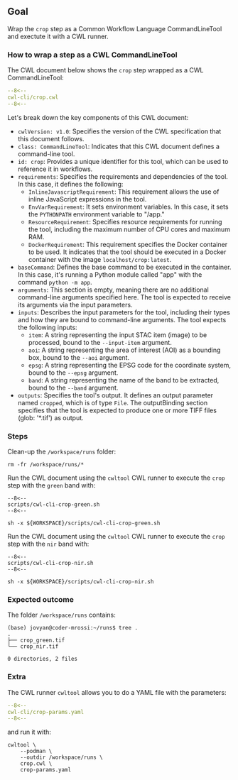 
## Goal 

Wrap the `crop` step as a Common Workflow Language CommandLineTool and exectute it with a CWL runner.

### How to wrap a step as a CWL CommandLineTool 

The CWL document below shows the `crop` step wrapped as a CWL CommandLineTool:

```yaml linenums="1" hl_lines="9-12 49-53" title="cwl-cli/crop.cwl"
--8<--
cwl-cli/crop.cwl
--8<--
```

Let's break down the key components of this CWL document:

* `cwlVersion: v1.0`: Specifies the version of the CWL specification that this document follows.
* `class: CommandLineTool`: Indicates that this CWL document defines a command-line tool.
* `id: crop`: Provides a unique identifier for this tool, which can be used to reference it in workflows.
* `requirements`: Specifies the requirements and dependencies of the tool. In this case, it defines the following:
    * `InlineJavascriptRequirement`: This requirement allows the use of inline JavaScript expressions in the tool.
    * `EnvVarRequirement`: It sets environment variables. In this case, it sets the `PYTHONPATH` environment variable to "/app."
    * `ResourceRequirement`: Specifies resource requirements for running the tool, including the maximum number of CPU cores and maximum RAM.
    * `DockerRequirement`: This requirement specifies the Docker container to be used. It indicates that the tool should be executed in a Docker container with the image `localhost/crop:latest`.
* `baseCommand`: Defines the base command to be executed in the container. In this case, it's running a Python module called "app" with the command `python -m app`.
* `arguments`: This section is empty, meaning there are no additional command-line arguments specified here. The tool is expected to receive its arguments via the input parameters.
* `inputs`: Describes the input parameters for the tool, including their types and how they are bound to command-line arguments. The tool expects the following inputs:
    * `item`: A string representing the input STAC item (image) to be processed, bound to the `--input-item` argument.
    * `aoi`: A string representing the area of interest (AOI) as a bounding box, bound to the `--aoi` argument.
    * `epsg`: A string representing the EPSG code for the coordinate system, bound to the `--epsg` argument.
    * `band`: A string representing the name of the band to be extracted, bound to the `--band` argument.
* `outputs`: Specifies the tool's output. It defines an output parameter named `cropped`, which is of type `File`. The outputBinding section specifies that the tool is expected to produce one or more TIFF files (glob: '*.tif') as output.

### Steps

Clean-up the `/workspace/runs` folder: 

```
rm -fr /workspace/runs/*
```

Run the CWL document using the `cwltool` CWL runner to execute the `crop` step with the `green` band with:


```console hl_lines="9-12 49-53" title="terminal"
--8<--
scripts/cwl-cli-crop-green.sh
--8<--
```

```
sh -x ${WORKSPACE}/scripts/cwl-cli-crop-green.sh
```

Run the CWL document using the `cwltool` CWL runner to execute the `crop` step with the `nir` band with:

```console hl_lines="9-12 49-53" title="terminal"
--8<--
scripts/cwl-cli-crop-nir.sh
--8<--
```

```
sh -x ${WORKSPACE}/scripts/cwl-cli-crop-nir.sh
```

### Expected outcome

The folder `/workspace/runs` contains: 

```
(base) jovyan@coder-mrossi:~/runs$ tree .
.
├── crop_green.tif
└── crop_nir.tif

0 directories, 2 files
```

### Extra 

The CWL runner `cwltool` allows you to do a YAML file with the parameters:

```yaml title="crop-params.yaml"
--8<--
cwl-cli/crop-params.yaml
--8<--
```

and run it with:

```console hl_lines="5" title="terminal"
cwltool \
    --podman \
    --outdir /workspace/runs \
    crop.cwl \
    crop-params.yaml 
```